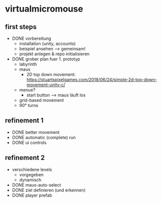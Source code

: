# virtualmicromouse

## first steps
- DONE vorbereitung
  - installation (unity, accounts)
  - beispiel ansehen --> gemeinsam!
  - projekt anlegen & repo initialisieren
- DONE grober plan fuer 1. prototyp
  - labyrinth
  - maus
    - 2D top down movement: https://stuartspixelgames.com/2018/06/24/simple-2d-top-down-movement-unity-c/
  - menue?
    - start button --> maus läuft los
  - grid-based movement
  - 90° turns

## refinement 1
- DONE better movement
- DONE automatic (complete) run
- DONE ui controls

## refinement 2
- verschiedene levels
  - vorgegeben
  - dynamisch
- DONE maus-auto-select
- DONE ziel definieren (und erkennen)
- DONE player prefab
